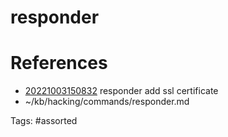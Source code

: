 # responder

# References
- [20221003150832](/zet/20221003150832/README.md) responder add ssl certificate
- ~/kb/hacking/commands/responder.md

Tags:
    #assorted
